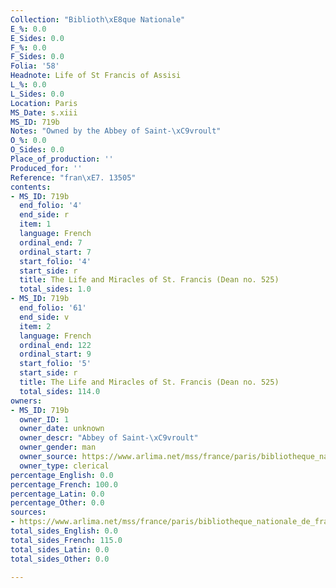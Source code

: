 ```yaml
---
Collection: "Biblioth\xE8que Nationale"
E_%: 0.0
E_Sides: 0.0
F_%: 0.0
F_Sides: 0.0
Folia: '58'
Headnote: Life of St Francis of Assisi
L_%: 0.0
L_Sides: 0.0
Location: Paris
MS_Date: s.xiii
MS_ID: 719b
Notes: "Owned by the Abbey of Saint-\xC9vroult"
O_%: 0.0
O_Sides: 0.0
Place_of_production: ''
Produced_for: ''
Reference: "fran\xE7. 13505"
contents:
- MS_ID: 719b
  end_folio: '4'
  end_side: r
  item: 1
  language: French
  ordinal_end: 7
  ordinal_start: 7
  start_folio: '4'
  start_side: r
  title: The Life and Miracles of St. Francis (Dean no. 525)
  total_sides: 1.0
- MS_ID: 719b
  end_folio: '61'
  end_side: v
  item: 2
  language: French
  ordinal_end: 122
  ordinal_start: 9
  start_folio: '5'
  start_side: r
  title: The Life and Miracles of St. Francis (Dean no. 525)
  total_sides: 114.0
owners:
- MS_ID: 719b
  owner_ID: 1
  owner_date: unknown
  owner_descr: "Abbey of Saint-\xC9vroult"
  owner_gender: man
  owner_source: https://www.arlima.net/mss/france/paris/bibliotheque_nationale_de_france/francais/13505.html
  owner_type: clerical
percentage_English: 0.0
percentage_French: 100.0
percentage_Latin: 0.0
percentage_Other: 0.0
sources:
- https://www.arlima.net/mss/france/paris/bibliotheque_nationale_de_france/francais/13505.html
total_sides_English: 0.0
total_sides_French: 115.0
total_sides_Latin: 0.0
total_sides_Other: 0.0

---
```

